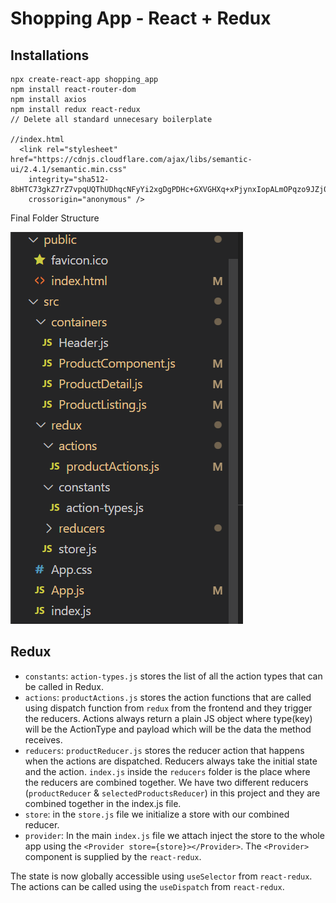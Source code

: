 # Shopping App - React + Redux

## Installations

```shell
npx create-react-app shopping_app
npm install react-router-dom
npm install axios
npm install redux react-redux
// Delete all standard unnecesary boilerplate 

//index.html
  <link rel="stylesheet" href="https://cdnjs.cloudflare.com/ajax/libs/semantic-ui/2.4.1/semantic.min.css"
    integrity="sha512-8bHTC73gkZ7rZ7vpqUQThUDhqcNFyYi2xgDgPDHc+GXVGHXq+xPjynxIopALmOPqzo9JZj0k6OqqewdGO3EsrQ=="
    crossorigin="anonymous" />
```

Final Folder Structure

![Final Folder Structure](./assets/1.png)

## Redux

- `constants`: `action-types.js` stores the list of all the action types that can be called in Redux.
- `actions`: `productActions.js` stores the action functions that are called using dispatch function from `redux` from the frontend and they trigger the reducers. Actions always return a plain JS object where type(key) will be the ActionType and payload which will be the data the method receives.
- `reducers`: `productReducer.js` stores the reducer action that happens when the actions are dispatched. Reducers always take the initial state and the action. `index.js` inside the `reducers` folder is the place where the reducers are combined together.
We have two different reducers (`productReducer` & `selectedProductsReducer`) in this project and they are combined together in the index.js file.
- `store`: in the `store.js` file we initialize a store with our combined reducer.
- `provider`: In the main `index.js` file we attach inject the store to the whole app using the `<Provider store={store}></Provider>`. The `<Provider>` component is supplied by the `react-redux`.

The state is now globally accessible using `useSelector` from `react-redux`.
The actions can be called using the `useDispatch` from `react-redux`.
